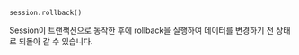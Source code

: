 ```{.python}
session.rollback()
```
Session이 트랜잭션으로 동작한 후에 rollback을 실행하여 데이터를 변경하기 전 상태로 되돌아 갈 수 있습니다.
